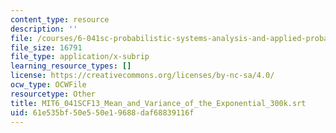 ```yaml
---
content_type: resource
description: ''
file: /courses/6-041sc-probabilistic-systems-analysis-and-applied-probability-fall-2013/61e535bf50e550e19688daf68839116f_MIT6_041SCF13_Mean_and_Variance_of_the_Exponential_300k.vtt
file_size: 16791
file_type: application/x-subrip
learning_resource_types: []
license: https://creativecommons.org/licenses/by-nc-sa/4.0/
ocw_type: OCWFile
resourcetype: Other
title: MIT6_041SCF13_Mean_and_Variance_of_the_Exponential_300k.srt
uid: 61e535bf-50e5-50e1-9688-daf68839116f
---
```

